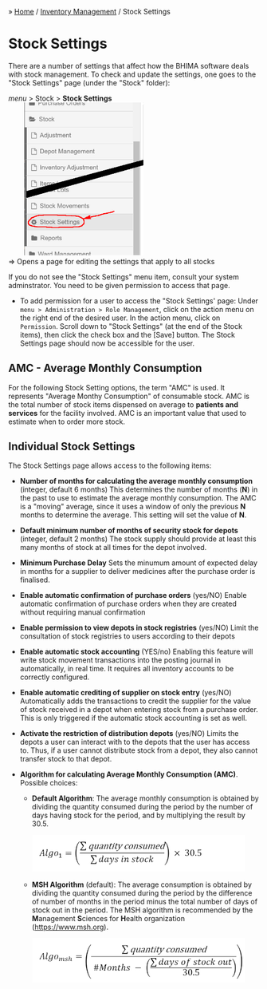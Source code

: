 &raquo; [Home](../index.md) / [Inventory Management](./index.md) / Stock Settings

# Stock Settings

There are a number of settings that affect how the BHIMA software deals with
stock management.  To check and update the settings, one goes to the "Stock
Settings" page (under the "Stock" folder):


<div class="bs-callout bs-callout-success">
  <p><i>menu</i> > Stock > <strong>Stock Settings</strong> <br>
  &emsp;&emsp; <img src="./images/stock-settings-page.png" alt="Stock Settings Page" width="240"> <br>
  &rArr; Opens a page for editing the settings that apply to all stocks</p>
</div>

If you do not see the "Stock Settings" menu item, consult your system
adminstrator.  You need to be given permission to access that page.

- To add permission for a user to access the "Stock Settings' page: Under
  `menu > Administration > Role Management`, click on the action menu on the right
  end of the desired user.  In the action menu, click on `Permission`.  Scroll
  down to "Stock Settings" (at the end of the Stock items), then click the check
  box and the [Save] button.  The Stock Settings page should now be accessible
  for the user.

## AMC - Average Monthly Consumption

For the following Stock Setting options, the term "AMC" is used.  It
represents "Average Monthy Consumption" of consumable stock.  AMC is the total number of
stock items dispensed on average to **patients and services** for the
facility involved.  AMC is an important value that used to estimate when to
order more stock.

## Individual Stock Settings
The Stock Settings page allows access to the following items:

- **Number of months for calculating the average monthly consumption** (integer, default 6 months)
  This determines the number of months (**N**) in the past to use to estimate
  the average monthly consumption. The AMC is a "moving" average, since
  it uses a window of only the previous **N** months to determine the
  average. This setting will set the value of **N**.

- **Default minimum number of months of security stock for depots** (integer, default 2 months)
  The stock supply should provide at least this many months of stock at
  all times for the depot involved.

- **Minimum Purchase Delay**
  Sets the minumum amount of expected delay in months for a supplier to deliver medicines after
  the purchase order is finalised.

- **Enable automatic confirmation of purchase orders** (yes/NO)
  Enable automatic confirmation of purchase orders when they are created
  without requiring manual confirmation

- **Enable permission to view depots in stock registries** (yes/NO)
  Limit the consultation of stock registries to users according to their
  depots

- **Enable automatic stock accounting** (YES/no)
  Enabling this feature will write stock movement transactions into the
  posting journal in automatically, in real time. It requires all inventory
  accounts to be correctly configured.

- **Enable automatic crediting of supplier on stock entry** (yes/NO)
  Automatically adds the transactions to credit the supplier for the value of
  stock received in a depot when entering stock from a purchase order. This is
  only triggered if the automatic stock accounting is set as well.

- **Activate the restriction of distribution depots** (yes/NO)
  Limits the depots a user can interact with to the depots that the user has
  access to. Thus, if a user cannot distribute stock from a depot, they also
  cannot transfer stock to that depot.

- **Algorithm for calculating Average Monthly Consumption (AMC)**.
  Possible choices:

  - **Default Algorithm**: The average monthly consumption is obtained by
    dividing the quantity consumed during the period by the number of
    days having stock for the period, and by multiplying the result
    by 30.5.

    ![Algorithm 1](./images/algorithm1.png)

  - **MSH Algorithm** (default): The average consumption is obtained
    by dividing the quantity consumed during the period by the
    difference of number of months in the period minus the total number
    of days of stock out in the period.  The MSH algorithm is
    recommended by the **M**anagement **S**ciences for **H**ealth
    organization (https://www.msh.org).

    ![Algorithm 4 (MSH)](./images/algorithm4.png)
